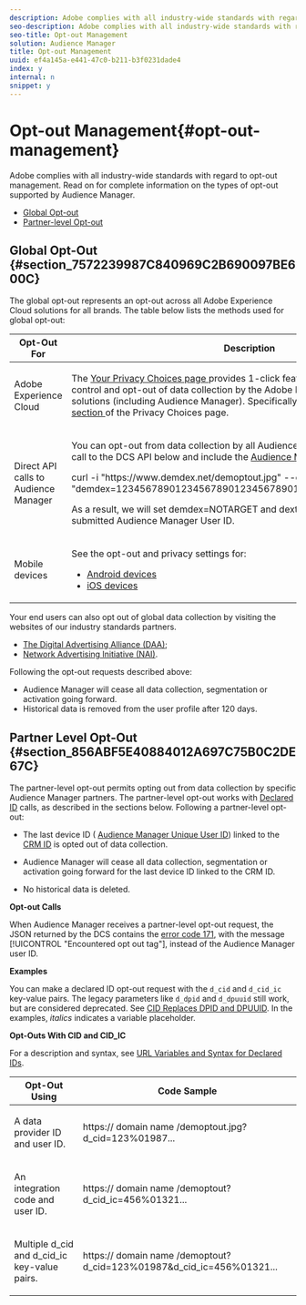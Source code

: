 ```yaml
---
description: Adobe complies with all industry-wide standards with regard to opt-out management. Read on for complete information on the types of opt-out supported by Audience Manager.
seo-description: Adobe complies with all industry-wide standards with regard to opt-out management. Read on for complete information on the types of opt-out supported by Audience Manager.
seo-title: Opt-out Management
solution: Audience Manager
title: Opt-out Management
uuid: ef4a145a-e441-47c0-b211-b3f0231dade4
index: y
internal: n
snippet: y
---
```


# Opt-out Management{#opt-out-management}

Adobe complies with all industry-wide standards with regard to opt-out management. Read on for complete information on the types of opt-out supported by Audience Manager.

<ul class="simplelist"> 
 <li> <a href="../../c-am-overview-intro/c-data-security-and-privacy/opt-out-management.md#section_7572239987C840969C2B690097BE600C" format="dita" scope="local"> Global Opt-out </a> </li> 
 <li> <a href="../../c-am-overview-intro/c-data-security-and-privacy/opt-out-management.md#section_856ABF5E40884012A697C75B0C2DE67C" format="dita" scope="local"> Partner-level Opt-out </a> </li> 
</ul>

## Global Opt-Out {#section_7572239987C840969C2B690097BE600C}

The global opt-out represents an opt-out across all Adobe Experience Cloud solutions for all brands. The table below lists the methods used for global opt-out:

<table id="table_F1027B9633E948DCBB11C141B381682A"> 
 <thead> 
  <tr> 
   <th colname="col1" class="entry"> Opt-Out For </th> 
   <th colname="col2" class="entry"> Description </th> 
  </tr> 
 </thead>
 <tbody> 
  <tr> 
   <td colname="col1"> <p>Adobe Experience Cloud </p> </td> 
   <td colname="col2"> <p>The <a href="https://www.adobe.com/privacy/opt-out.html#customeruse" format="http" scope="external"> Your Privacy Choices page </a> provides 1-click features that let your end users control and opt-out of data collection by the Adobe Experience Cloud advertising solutions (including Audience Manager). Specifically, see the <a href="https://www.adobe.com/privacy/opt-out.html#customeruse" format="http" scope="external"> business customer section </a> of the Privacy Choices page. </p> </td> 
  </tr> 
  <tr> 
   <td colname="col1"> <p>Direct API calls to Audience Manager </p> </td> 
   <td colname="col2"> <p>You can opt-out from data collection by all Audience Manager brands by making a call to the DCS API below and include the <a href="../../reference/ids-in-aam.md#reference_D55EC67D86664B7499F3257BB870FEC8" format="dita" scope="local"> Audience Manager User ID </a>: </p> <p> <span class="codeph"> curl -i "https://www.demdex.net/demoptout.jpg" --cookie "demdex=12345678901234567890123456789012345678;dextp=12;DST=12" </span> </p> <p>As a result, we will set demdex=NOTARGET and dextp=NOTARGET cookies for the submitted Audience Manager User ID. </p> </td> 
  </tr> 
  <tr> 
   <td colname="col1"> <p>Mobile devices </p> </td> 
   <td colname="col2"> <p>See the opt-out and privacy settings for: </p> <p> 
     <ul id="ul_78042D6D302F4119A2439BF71F228288"> 
      <li id="li_5A0EDABDEF454FEEBBBFF4D68CC9A366"> <a href="https://marketing.adobe.com/resources/help/en_US/mobile/android/privacy.html" format="https" scope="external"> Android devices </a> </li> 
      <li id="li_690067D869B84A9598AA97388D56F1BE"> <a href="https://marketing.adobe.com/resources/help/en_US/mobile/ios/privacy.html" format="https" scope="external"> iOS devices </a> </li> 
     </ul> </p> </td> 
  </tr> 
 </tbody> 
</table>

Your end users can also opt out of global data collection by visiting the websites of our industry standards partners.

* [The Digital Advertising Alliance (DAA)](https://optout.aboutads.info/?c=2#!/); 
* [Network Advertising Initiative (NAI)](https://optout.networkadvertising.org/?c=1#!/).

Following the opt-out requests described above:

* Audience Manager will cease all data collection, segmentation or activation going forward. 
* Historical data is removed from the user profile after 120 days.

## Partner Level Opt-Out {#section_856ABF5E40884012A697C75B0C2DE67C}

The partner-level opt-out permits opting out from data collection by specific Audience Manager partners. The partner-level opt-out works with [Declared ID](../../c-features/declared-ids.md#concept_2CD1CC1558354F38B3DEDBE09AE8E869) calls, as described in the sections below. Following a partner-level opt-out:

* The last device ID ( [Audience Manager Unique User ID](../../reference/ids-in-aam.md#reference_D55EC67D86664B7499F3257BB870FEC8)) linked to the [CRM ID](../../reference/ids-in-aam.md#reference_D55EC67D86664B7499F3257BB870FEC8) is opted out of data collection. 

* Audience Manager will cease all data collection, segmentation or activation going forward for the last device ID linked to the CRM ID. 
* No historical data is deleted.

<a id="section_0C8341CD240945829F87D652DDF70BEC"></a>

**Opt-out Calls**

When Audience Manager receives a partner-level opt-out request, the JSON returned by the DCS contains the [error code 171](../../c-api/dcs-intro/dcs-api-reference/dcs-error-codes.md#section_B6DDE03D9255430A92730E29B889023A), with the message [!UICONTROL "Encountered opt out tag"], instead of the Audience Manager user ID.

<!-- 

<p> 
 <ul id="ul_65EF2E1ED8F24457A35299E38AFE1DBE"> 
  <li id="li_832D0B507BC64782A5D3662FD5173A37">Audience Manager can pass in a declared ID opt-out alongside an Audience Manager UUID in the URL. </li> 
  <li id="li_D6C41CB385C5401D98156E5A3D79AAEE">The declared ID opt-out is stored in the Profile Cache Server (PCS) on a per-partner basis. There is no platform-level opt-out using declared IDs. Additionally, Audience Manager opts the user out from that particular region on the edge (the opt-out does not cross DCS regions). </li> 
 </ul> </p>

 -->

<!-- 

<p>See <a href="../../c-am-overview-intro/c-data-security-and-privacy/data-privacy.md#concept_C1E36C6BF4C0461F9D31687E275DC46A" format="dita" scope="local"> Data Privacy </a> for more information about opting-out of data collection. </p>

 -->

<a id="section_C0370B5573CD49408E35356D051B2AD8"></a>

**Examples**

You can make a declared ID opt-out request with the `d_cid` and `d_cid_ic` key-value pairs. The legacy parameters like `d_dpid` and `d_dpuuid` still work, but are considered deprecated. See [CID Replaces DPID and DPUUID](../../reference/cid.md#concept_E9DE716F22E8491AB27057DB92B79081). In the examples, *italics* indicates a variable placeholder.

**Opt-Outs With CID and CID_IC**

For a description and syntax, see [URL Variables and Syntax for Declared IDs](../../c-features/declared-ids.md#concept_22E2210AA6604B83B46F5E0CD5504A51).

<table id="table_159D92242D8F4FCBAC733295DE474CA6"> 
 <thead> 
  <tr> 
   <th colname="col1" class="entry"> Opt-Out Using </th> 
   <th colname="col2" class="entry"> Code Sample </th> 
  </tr> 
 </thead>
 <tbody> 
  <tr> 
   <td colname="col1"> <p>A data provider ID and user ID. </p> </td> 
   <td colname="col2"> <p> <span class="codeph"> https:// <span class="varname"> domain name </span>/demoptout.jpg?d_cid=123%01987... </span> </p> </td> 
  </tr> 
  <tr> 
   <td colname="col1"> <p>An integration code and user ID. </p> </td> 
   <td colname="col2"> <p> <span class="codeph"> https:// <span class="varname"> domain name </span>/demoptout?d_cid_ic=456%01321... </span> </p> </td> 
  </tr> 
  <tr> 
   <td colname="col1"> <p>Multiple <span class="codeph"> d_cid </span> and <span class="codeph"> d_cid_ic </span> key-value pairs. </p> </td> 
   <td colname="col2"> <p> <span class="codeph"> https:// <span class="varname"> domain name </span>/demoptout?d_cid=123%01987&amp;d_cid_ic=456%01321... </span> </p> </td> 
  </tr> 
 </tbody> 
</table>

